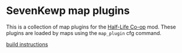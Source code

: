# SevenKewp map plugins
This is a collection of map plugins for the [Half-Life Co-op](https://github.com/wootguy/SevenKewp) mod. These plugins are loaded by maps using the `map_plugin` cfg command.

[build instructions](https://github.com/wootguy/SevenKewp/tree/master?tab=readme-ov-file#building-native-plugins)
